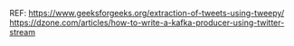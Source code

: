 REF:
    https://www.geeksforgeeks.org/extraction-of-tweets-using-tweepy/
    https://dzone.com/articles/how-to-write-a-kafka-producer-using-twitter-stream
